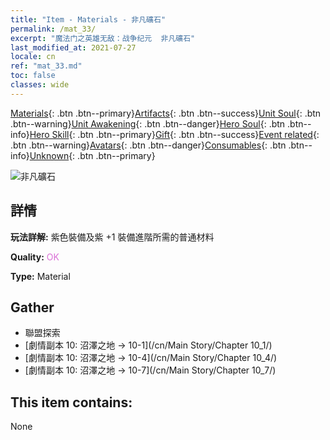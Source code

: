 ```yaml
---
title: "Item - Materials - 非凡礦石"
permalink: /mat_33/
excerpt: "魔法门之英雄无敌：战争纪元  非凡礦石"
last_modified_at: 2021-07-27
locale: cn
ref: "mat_33.md"
toc: false
classes: wide
---
```

 [Materials](/ItemsCN/){: .btn .btn--primary}[Artifacts](/ItemsCN/Artifacts/){: .btn .btn--success}[Unit Soul](/ItemsCN/UnitSoul/){: .btn .btn--warning}[Unit Awakening](/ItemsCN/UnitAwakening/){: .btn .btn--danger}[Hero Soul](/ItemsCN/HeroSoul/){: .btn .btn--info}[Hero Skill](/ItemsCN/HeroSkill/){: .btn .btn--primary}[Gift](/ItemsCN/Gift/){: .btn .btn--success}[Event related](/ItemsCN/Events/){: .btn .btn--warning}[Avatars](/ItemsCN/Avatars/){: .btn .btn--danger}[Consumables](/ItemsCN/Consumables/){: .btn .btn--info}[Unknown](/ItemsCN/Unknown/){: .btn .btn--primary}

 ![非凡礦石](/images/t/i_cailiao_kuangshi2.png)

## 詳情
 **玩法詳解:** 紫色裝備及紫 +1 裝備進階所需的普通材料

 **Quality:** <span style="color: #DA70D6">OK</span>

 **Type:** Material

## Gather

*    聯盟探索 
*    [劇情副本 10: 沼澤之地 -> 10-1](/cn/Main Story/Chapter 10_1/) 
*    [劇情副本 10: 沼澤之地 -> 10-4](/cn/Main Story/Chapter 10_4/) 
*    [劇情副本 10: 沼澤之地 -> 10-7](/cn/Main Story/Chapter 10_7/) 

## This item contains:

  None

